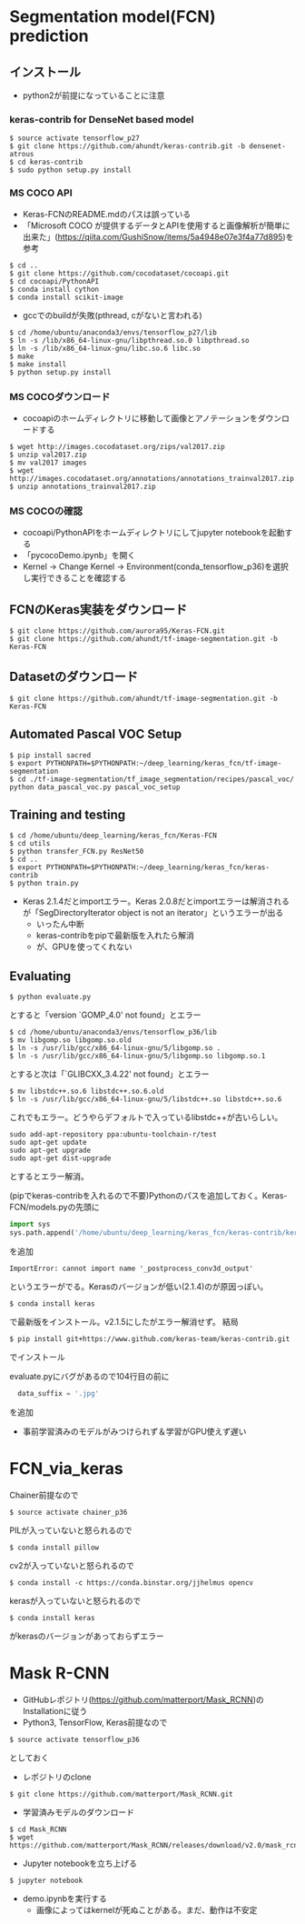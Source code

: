 # Segmentation model(FCN) prediction

## インストール
* python2が前提になっていることに注意
### keras-contrib for DenseNet based model
```shell
$ source activate tensorflow_p27
$ git clone https://github.com/ahundt/keras-contrib.git -b densenet-atrous
$ cd keras-contrib
$ sudo python setup.py install
```

### MS COCO API
* Keras-FCNのREADME.mdのパスは誤っている
* 「Microsoft COCO が提供するデータとAPIを使用すると画像解析が簡単に出来た」(https://qiita.com/GushiSnow/items/5a4948e07e3f4a77d895)を参考
```shell
$ cd ..
$ git clone https://github.com/cocodataset/cocoapi.git
$ cd cocoapi/PythonAPI
$ conda install cython
$ conda install scikit-image
```
* gccでのbuildが失敗(pthread, cがないと言われる)
```shell
$ cd /home/ubuntu/anaconda3/envs/tensorflow_p27/lib
$ ln -s /lib/x86_64-linux-gnu/libpthread.so.0 libpthread.so
$ ln -s /lib/x86_64-linux-gnu/libc.so.6 libc.so
$ make
$ make install
$ python setup.py install
```

### MS COCOダウンロード
* cocoapiのホームディレクトリに移動して画像とアノテーションをダウンロードする
```shell
$ wget http://images.cocodataset.org/zips/val2017.zip
$ unzip val2017.zip
$ mv val2017 images
$ wget http://images.cocodataset.org/annotations/annotations_trainval2017.zip
$ unzip annotations_trainval2017.zip
```

### MS COCOの確認
* cocoapi/PythonAPIをホームディレクトリにしてjupyter notebookを起動する
* 「pycocoDemo.ipynb」を開く
* Kernel -> Change Kernel -> Environment(conda_tensorflow_p36)を選択し実行できることを確認する

## FCNのKeras実装をダウンロード
```shell
$ git clone https://github.com/aurora95/Keras-FCN.git
$ git clone https://github.com/ahundt/tf-image-segmentation.git -b Keras-FCN
```

## Datasetのダウンロード
```shell
$ git clone https://github.com/ahundt/tf-image-segmentation.git -b Keras-FCN
```

## Automated Pascal VOC Setup
```shell
$ pip install sacred
$ export PYTHONPATH=$PYTHONPATH:~/deep_learning/keras_fcn/tf-image-segmentation
$ cd ./tf-image-segmentation/tf_image_segmentation/recipes/pascal_voc/
python data_pascal_voc.py pascal_voc_setup
```

## Training and testing
```shell
$ cd /home/ubuntu/deep_learning/keras_fcn/Keras-FCN
$ cd utils
$ python transfer_FCN.py ResNet50
$ cd ..
$ export PYTHONPATH=$PYTHONPATH:~/deep_learning/keras_fcn/keras-contrib
$ python train.py
```
* Keras 2.1.4だとimportエラー。Keras 2.0.8だとimportエラーは解消されるが「SegDirectoryIterator object is not an iterator」というエラーが出る
  * いったん中断
  * keras-contribをpipで最新版を入れたら解消
  * が、GPUを使ってくれない

## Evaluating
```shell
$ python evaluate.py
```
とすると「version `GOMP_4.0' not found」とエラー
```shell
$ cd /home/ubuntu/anaconda3/envs/tensorflow_p36/lib
$ mv libgomp.so libgomp.so.old
$ ln -s /usr/lib/gcc/x86_64-linux-gnu/5/libgomp.so .
$ ln -s /usr/lib/gcc/x86_64-linux-gnu/5/libgomp.so libgomp.so.1
```
とすると次は「`GLIBCXX_3.4.22' not found」とエラー
```shell
$ mv libstdc++.so.6 libstdc++.so.6.old
$ ln -s /usr/lib/gcc/x86_64-linux-gnu/5/libstdc++.so libstdc++.so.6
```
これでもエラー。どうやらデフォルトで入っているlibstdc++が古いらしい。
```shell
sudo add-apt-repository ppa:ubuntu-toolchain-r/test 
sudo apt-get update
sudo apt-get upgrade
sudo apt-get dist-upgrade
```
とするとエラー解消。

(pipでkeras-contribを入れるので不要)Pythonのパスを追加しておく。Keras-FCN/models.pyの先頭に

```python
import sys
sys.path.append('/home/ubuntu/deep_learning/keras_fcn/keras-contrib/keras_contrib')
```

を追加

```shell
ImportError: cannot import name '_postprocess_conv3d_output'
```
というエラーがでる。Kerasのバージョンが低い(2.1.4)のが原因っぽい。
```shell
$ conda install keras
```
で最新版をインストール。v2.1.5にしたがエラー解消せず。
結局
```shell
$ pip install git+https://www.github.com/keras-team/keras-contrib.git
```
でインストール

evaluate.pyにバグがあるので104行目の前に
```python
  data_suffix = '.jpg'
```
を追加

* 事前学習済みのモデルがみつけられず＆学習がGPU使えず遅い

# FCN_via_keras

Chainer前提なので
```shell
$ source activate chainer_p36
```
PILが入っていないと怒られるので
```shell
$ conda install pillow
```
cv2が入っていないと怒られるので
```shell
$ conda install -c https://conda.binstar.org/jjhelmus opencv
```
kerasが入っていないと怒られるので
```shell
$ conda install keras
```
がkerasのバージョンがあっておらずエラー

# Mask R-CNN

* GitHubレポジトリ(https://github.com/matterport/Mask_RCNN)のInstallationに従う
* Python3, TensorFlow, Keras前提なので
```shell
$ source activate tensorflow_p36
```
としておく

* レポジトリのclone
```shell
$ git clone https://github.com/matterport/Mask_RCNN.git
```
* 学習済みモデルのダウンロード
```shell
$ cd Mask_RCNN
$ wget https://github.com/matterport/Mask_RCNN/releases/download/v2.0/mask_rcnn_coco.h5
```
* Jupyter notebookを立ち上げる
```shell
$ jupyter notebook
```
* demo.ipynbを実行する
  * 画像によってはkernelが死ぬことがある。まだ、動作は不安定
